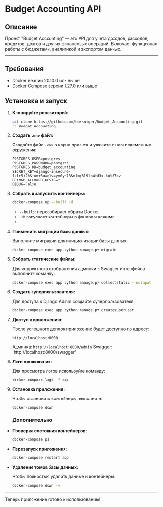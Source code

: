 # Budget Accounting API

## Описание
Проект "Budget Accounting" — это API для учета доходов, расходов, кредитов, долгов и других финансовых операций. Включает функционал работы с бюджетами, аналитикой и экспортом данных.

---

## Требования
- Docker версии 20.10.0 или выше
- Docker Compose версии 1.27.0 или выше

## Установка и запуск

1. **Клонируйте репозиторий**:
   ```bash
   git clone https://github.com/bossniger/Budget_Accounting.git
   cd Budget_Accounting
   ```

2. **Создать `.env` файл:**

   Создайте файл `.env` в корне проекта и укажите в нем переменные окружения:

   ```env
   POSTGRES_USER=postgres
   POSTGRES_PASSWORD=postgres
   POSTGRES_DB=budget_accounting
   SECRET_KEY=django-insecure-1afr5)2%&tum+6u=q1v=ym0yr73&nlmy6l9lb4td3x-ku%!7kv
   DJANGO_ALLOWED_HOSTS=*
   DEBUG=False
   ```

3. **Собрать и запустить контейнеры:**

   ```bash
   docker-compose up --build -d
   ```
   - `--build`: пересобирает образы Docker.
   - `-d`: запускает контейнеры в фоновом режиме.
   - 
4. **Применить миграции базы данных:**

   Выполните миграции для инициализации базы данных:

   ```bash
   docker-compose exec app python manage.py migrate
   ```

5. **Собрать статические файлы:**

   Для корректного отображения админки и Swagger интерфейса выполните команду:

   ```bash
   docker-compose exec app python manage.py collectstatic --noinput
   ```

6. **Создать суперпользователя:**

   Для доступа к Django Admin создайте суперпользователя:

   ```bash
   docker-compose exec app python manage.py createsuperuser
   ```

7. **Доступ к приложению:**

   После успешного деплоя приложение будет доступно по адресу:

   ```
   http://localhost:8000
   ```

   Админка: `http://localhost:8000/admin`
   Swagger: 'http://localhost:8000/swagger'

8. **Логи приложения:**

   Для просмотра логов используйте команду:

   ```bash
   docker-compose logs -f app
   ```

9. **Остановка приложения:**

   Чтобы остановить контейнеры, выполните:

   ```bash
   docker-compose down
   ```
   ### Дополнительно

- **Проверка состояния контейнеров:**

   ```bash
   docker-compose ps
   ```

- **Перезапуск приложения:**

   ```bash
   docker-compose restart app
   ```

- **Удаление томов базы данных:**

   Чтобы полностью удалить данные и контейнеры:

   ```bash
   docker-compose down -v
   ```

---

Теперь приложение готово к использованию!